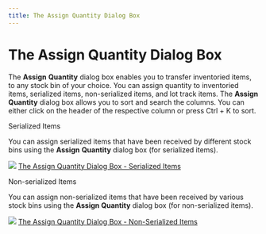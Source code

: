 ```yaml
---
title: The Assign Quantity Dialog Box
---
```


# The Assign Quantity Dialog Box


The **Assign** **Quantity**  dialog box enables you to transfer inventoried items, to any stock bin  of your choice. You can assign quantity to inventoried items, serialized  items, non-serialized items, and lot track items. The **Assign 
 Quantity** dialog box allows you to sort and search the columns.  You can either click on the header of the respective column or press Ctrl  + K to sort.


Serialized Items


You can assign serialized items that have been received by different  stock bins using the **Assign** **Quantity** dialog box (for serialized  items).


![]({{site.pp_baseurl}}/img/lens.gif) [The  Assign Quantity Dialog Box - Serialized Items]({{site.pp_baseurl}}/misc/the_assign_quantity_dialog_box_serialized_items_pr_purchase_contents.html)


Non-serialized Items


You can assign non-serialized items that have been received by various  stock bins using the **Assign Quantity**  dialog box (for non-serialized items).


![]({{site.pp_baseurl}}/img/lens.gif) [The  Assign Quantity Dialog Box - Non-Serialized Items]({{site.pp_baseurl}}/misc/the_assign_quantity_dialog_box_non_serialized_items.html)
